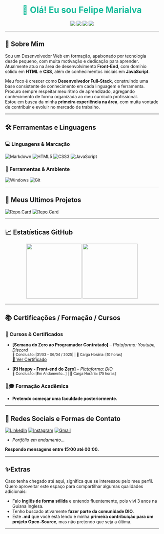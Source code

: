 # <h1 align="center" style="color:#1ABC9C;">👋 Olá! Eu sou Felipe Marialva</h1>

<p align="center">
  <img src="https://img.shields.io/badge/Desenvolvedor-Front%20End-FFFFFF?style=for-the-badge&logo=html5&logoColor=white" />
  <img src="https://img.shields.io/badge/Visando Se Tornar-Full%20Stack-007ACC?style=for-the-badge&logo=javascript&logoColor=white" />
  <img src="https://img.shields.io/badge/Em%20busca%20de-Experiencia%20Profissional-28A745?style=for-the-badge&logo=checkmarx&logoColor=white" />
  <img src="https://img.shields.io/badge/Código%20Limpo-e%20Boas%20Práticas-2E2E2E?style=for-the-badge&logo=github&logoColor=white" />
</p>

---

## 🔎 Sobre Mim

Sou um Desenvolvedor Web em formação, apaixonado por tecnologia desde pequeno, com muita motivação e dedicação para aprender.  
Atualmente atuo na área de desenvolvimento **Front-End**, com domínio sólido em **HTML** e **CSS**, além de conhecimentos iniciais em **JavaScript**.

Meu foco é crescer como **Desenvolvedor Full-Stack**, construindo uma base consistente de conhecimento em cada linguagem e ferramenta. Procuro sempre respeitar meu ritmo de aprendizado, agregando conhecimento de forma organizada ao meu currículo profissional.  
Estou em busca da minha **primeira experiência na área**, com muita vontade de contribuir e evoluir no mercado de trabalho.

---

## 🛠 Ferramentas e Linguagens
### 💻 Linguagens & Marcação
![Markdown](https://img.shields.io/badge/Markdown-000?style=for-the-badge&logo=markdown)
![HTML5](https://img.shields.io/badge/HTML5-E34F26?style=for-the-badge&logo=html5&logoColor=white)
![CSS3](https://img.shields.io/badge/CSS3-1572B6?style=for-the-badge&logo=css3&logoColor=white)
![JavaScript](https://img.shields.io/badge/JavaScript-F7DF1E?style=for-the-badge&logo=javascript&logoColor=black)

### 🧰 Ferramentas & Ambiente
![Windows](https://img.shields.io/badge/Windows-0078d7?style=for-the-badge&logo=windows&logoColor=2CA5E0)
![Git](https://img.shields.io/badge/GIT-E44C30?style=for-the-badge&logo=git&logoColor=white)

---

## 💼 Meus Ultimos Projetos

[![Repo Card](https://github-readme-stats.vercel.app/api/pin/?username=FelipeLimaMarialva&repo=Projeto-Pokemon&bg_color=0d1117&border_color=28a745&show_icons=true&icon_color=28a745&title_color=6affb4&text_color=c9fdd7)](https://github.com/FelipeLimaMarialva/Projeto-Pokemon)
  [![Repo Card](https://github-readme-stats.vercel.app/api/pin/?username=FelipeLimaMarialva&repo=dio-lab-open-source&bg_color=0d1117&border_color=28a745&show_icons=true&icon_color=28a745&title_color=6affb4&text_color=c9fdd7)](https://github.com/FelipeLimaMarialva/dio-lab-open-source)

---

## 📈 Estatísticas GitHub

<p align="center">
  <img 
    height="180em"
    src="https://github-readme-stats.vercel.app/api?username=FelipeLimaMarialva&theme=transparent&bg_color=0d1117&border_color=1ABC9C&show_icons=true&icon_color=F1C40F&title_color=1ABC9C&text_color=ffffff"
  />
  <img 
    height="180em"
    src="https://github-readme-stats-git-masterrstaa-rickstaa.vercel.app/api/top-langs/?username=FelipeLimaMarialva&layout=compact&bg_color=0d1117&border_color=1ABC9C&title_color=1ABC9C&text_color=ffffff"
  />
</p>

---

## 📚 Certificações / Formação / Cursos

### 🧠 Cursos & Certificados
- **[Semana do Zero ao Programador Contratado]** – *Plataforma: Youtube, Discord*  
  <sub>📅 Conclusão: [31/03 - 06/04 / 2025] | 🔖 Carga Horária: [10 horas]</sub>  
  [🔗 Ver Certificado](https://www.linkedin.com/posts/felipe-lima-marialva_mesmo-com-um-certo-atraso-j%C3%A1-que-eu-descobri-activity-7318039105857085442-OzMh?utm_source=share&utm_medium=member_desktop&rcm=ACoAAFlVojcBqvW0KgQ4IUNDhdA3ZiITcNxahis)

- **[Ri Happy - Front-end do Zero]** – *Plataforma: DIO*  
  <sub>📅 Conclusão: [Em Andamento...] | 🔖 Carga Horária: [75 horas]</sub>  

### 👨🎓 Formação Acadêmica

- **Pretendo começar uma faculdade posteriormente.**

---

## 📱 Redes Sociais e Formas de Contato

[![LinkedIn](https://img.shields.io/badge/LinkedIn-0077B5?style=for-the-badge&logo=linkedin&logoColor=white)](www.linkedin.com/in/felipe-lima-marialva)
[![Instagram](https://img.shields.io/badge/-Instagram-%23E4405F?style=for-the-badge&logo=instagram&logoColor=white)](https://www.instagram.com/felipelimamarialva/)
[![Gmail](https://img.shields.io/badge/Gmail-333333?style=for-the-badge&logo=gmail&logoColor=red)](mailto:felipelimamarialva@gmail.com)
- *Portfólio em andamento...*

**Respondo mensagens entre 15:00 até 00:00.**

---

## ✨Extras

Caso tenha chegado até aqui, significa que se interessou pelo meu perfil. Quero aproveitar este espaço para compartilhar algumas qualidades adicionais:

- Falo **Inglês de forma sólida** e entendo fluentemente, pois vivi 3 anos na Guiana Inglesa.
- Tenho buscado ativamente **fazer parte da comunidade DIO**.
- Este **.md** que você está lendo é minha **primeira contribuição para um projeto Open-Source**, mas não pretendo que seja a última.

---
